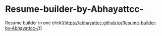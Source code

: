 # Resume-builder-by-Abhayattcc-
Resume builder in one click[(https://abhayattcc.github.io/Resume-builder-by-Abhayattcc-/)]
